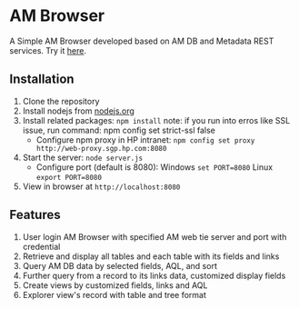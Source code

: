 # AM Browser

A Simple AM Browser developed based on AM DB and Metadata REST services. Try it [here](http://16.165.217.57:8088).

## Installation

1. Clone the repository
1. Install nodejs from [nodejs.org](http://nodejs.org)
1. Install related packages: `npm install`
		note: if you run into erros like SSL issue, run command: npm config set strict-ssl false 
	- Configure npm proxy in HP intranet:
	`npm config set proxy http://web-proxy.sgp.hp.com:8080`
1. Start the server: `node server.js`
	- Configure port (default is 8080):
	Windows `set PORT=8080`
	Linux `export PORT=8080`
1. View in browser at `http://localhost:8080`

## Features
1. User login AM Browser with specified AM web tie server and port with credential
2. Retrieve and display all tables and each table with its fields and links
3. Query AM DB data by selected fields, AQL, and sort
4. Further query from a record to its links data, customized display fields
5. Create views by customized fields, links and AQL
6. Explorer view's record with table and tree format


